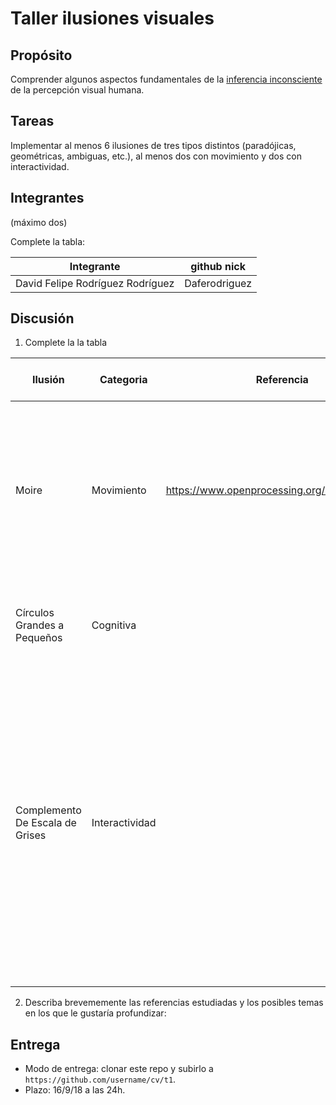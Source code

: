 # Taller ilusiones visuales

## Propósito

Comprender algunos aspectos fundamentales de la [inferencia inconsciente](https://github.com/VisualComputing/Cognitive) de la percepción visual humana.

## Tareas

Implementar al menos 6 ilusiones de tres tipos distintos (paradójicas, geométricas, ambiguas, etc.), al menos dos con movimiento y dos con interactividad.

## Integrantes
(máximo dos)

Complete la tabla:

| Integrante | github nick |
|------------|-------------|
|      David Felipe Rodríguez Rodríguez      |      Daferodriguez       |

## Discusión

1. Complete la la tabla

| Ilusión | Categoria | Referencia | Tipo de interactividad (si aplica) | URL código base (si aplica) |
|---------|-----------|------------|------------------------------------|-----------------------------|
|    Moire     |     Movimiento      |     https://www.openprocessing.org/sketch/348969       |                 El patrón de interferencia de los círculos y las líneas forma un efecto conocido como efecto de Moiré, que produce la visualización de diferentes formas y deformaciones                   |              https://github.com/Daferodriguez/Optical_Illusions/tree/master/circulos               |
|    Círculos Grandes a Pequeños     |     Cognitiva      |            |             Los círculos superpuestos se ven más pequeños que aquellos que están hacia el "Fondo"                       |               https://github.com/Daferodriguez/Optical_Illusions/tree/master/circulosGrandesYPequen              |
|    Complemento De Escala de Grises     |     Interactividad      |            |        Al hacer click en cualquier parte de la pantalla, el gradiente del fondo desaparece, revelando que el rectángulo del medio, que parecía ser también un gradiente, es de color sólido. La ilusión óptica se forma porque el contexto de la imagen forma un complemento del color de fondo.       |                https://github.com/Daferodriguez/Optical_Illusions/tree/master/gradiente             |
|         |           |            |                                    |                             |
|         |           |            |                                    |                             |
|         |           |            |                                    |                             |

2. Describa brevememente las referencias estudiadas y los posibles temas en los que le gustaría profundizar:

## Entrega

* Modo de entrega: clonar este repo y subirlo a `https://github.com/username/cv/t1`.
* Plazo: 16/9/18 a las 24h.
